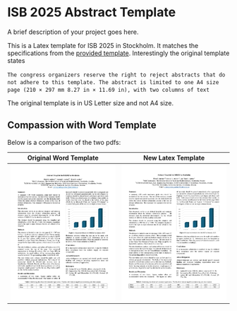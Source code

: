 # ISB 2025 Abstract Template

A brief description of your project goes here.

This is a Latex template for ISB 2025 in Stockholm. It matches the specifications from the [provided template](https://isb2025.com/submission/). Interestingly the original template states 

`The congress organizers
reserve the right to reject abstracts that do not adhere to this
template. The abstract is limited to one A4 size page (210 × 297 mm
8.27 in × 11.69 in), with two columns of text
`

The original template is in US Letter size and not A4 size. 

## Compassion with Word Template  

Below is a comparison of the two pdfs:

| Original Word Template         | New Latex Template                          |
|---------------|--------------------------------|
| ![WordTemplate](ISB2025_Word_Abstract_Template_A4.jpg)      | ![LatexTemplate](ISB_Abstract-latex-v1.jpg)   |
